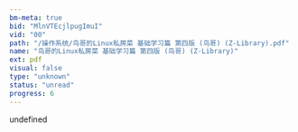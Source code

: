 ```yaml
---
bm-meta: true
bid: "MlnVTEcjlpugImuI"
vid: "00"
path: "/操作系统/鸟哥的Linux私房菜 基础学习篇 第四版 (鸟哥) (Z-Library).pdf"
name: "鸟哥的Linux私房菜 基础学习篇 第四版 (鸟哥) (Z-Library)"
ext: pdf
visual: false
type: "unknown"
status: "unread"
progress: 6
---
```

undefined